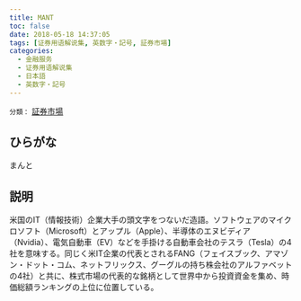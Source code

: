 ```yaml
---
title: MANT
toc: false
date: 2018-05-18 14:37:05
tags: [证券用语解说集, 英数字・記号, 証券市場]
categories:
  - 金融服务
  - 证券用语解说集
  - 日本語
  - 英数字・記号
---
```


`分類：` [証券市場](/tags/証券市場/)

## ひらがな

まんと

## 説明

米国のIT（情報技術）企業大手の頭文字をつないだ造語。ソフトウェアのマイクロソフト（Microsoft）とアップル（Apple）、半導体のエヌビディア（Nvidia）、電気自動車（EV）などを手掛ける自動車会社のテスラ（Tesla）の4社を意味する。同じく米IT企業の代表とされるFANG（フェイスブック、アマゾン・ドット・コム、ネットフリックス、グーグルの持ち株会社のアルファベットの4社）と共に、株式市場の代表的な銘柄として世界中から投資資金を集め、時価総額ランキングの上位に位置している。
